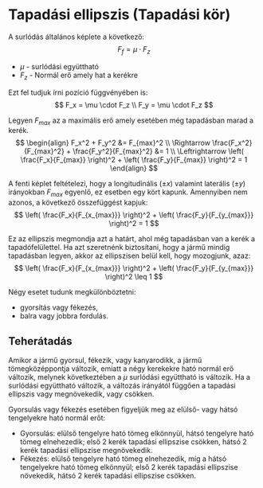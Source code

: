 # Tapadási ellipszis (Tapadási kör)

A surlódás általános képlete a következő:
$$
  F_{f} = \mu \cdot F_z
$$
- $\mu$ - surlódási együttható
- $F_z$ - Normál erő amely hat a kerékre

Ezt fel tudjuk írni pozíció függvényében is:
$$
  F_x = \mu \cdot F_z \\
  F_y = \mu \cdot F_z
$$

Legyen $F_{max}$ az a maximális erő amely esetében még tapadásban marad a kerék.
$$
  \begin{align}
    F_x^2 + F_y^2 &= F_{max}^2 \\
    \Rightarrow \frac{F_x^2}{F_{max}^2} + \frac{F_y^2}{F_{max}^2} &= 1 \\
    \Leftrightarrow \left( \frac{F_x}{F_{max}} \right)^2 + \left( \frac{F_y}{F_{max}} \right)^2 = 1
  \end{align}
$$

A fenti képlet feltételezi, hogy a longitudinális ($\pm x$) valamint laterális ($\pm y$) irányokban $F_{max}$ egyenlő, ez esetben egy kört kapunk. Amennyiben nem azonos, a következő összefüggést kapjuk:
$$
  \left( \frac{F_x}{F_{x_{max}}} \right)^2 + \left( \frac{F_y}{F_{y_{max}}} \right)^2 = 1
$$

Ez az ellipszis megmondja azt a határt, ahol még tapadásban van a kerék a tapadófelülettel. Ha azt szeretnénk biztosítani, hogy a jármű mindig tapadásban legyen, akkor az ellipszisen belül kell, hogy mozogjunk, azaz:
$$
  \left( \frac{F_x}{F_{x_{max}}} \right)^2 + \left( \frac{F_y}{F_{y_{max}}} \right)^2 \leq 1
$$

Négy esetet tudunk megkülönböztetni:
- gyorsítás vagy fékezés,
- balra vagy jobbra fordulás.

## Teherátadás

Amikor a jármű gyorsul, fékezik, vagy kanyarodikk, a jármű tömegközéppontja változik, emiatt a négy kerekekre ható normál erő változik, melynek következtében a $\mu$ surlódási együttható is változik. Ha a surlódási együttható változik, a változás irányától függően a tapadási ellipszis vagy megnövekedik, vagy csökken.

Gyorsulás vagy fékezés esetében figyeljük meg az elülső- vagy hátsó tengelyekre ható normál erőt:
- Gyorsulás: elülső tengelyre ható tömeg elkönnyül, hátsó tengelyre ható tömeg elnehezedik; első 2 kerék tapadási ellipszise csökken, hátsó 2 kerék tapadási ellipszise megnövekedik.
- Fékezés: elülső tengelyre ható tömeg elnehezedik, míg a hátsó tengelyekre ható tömeg elkönnyül; első 2 kerék tapadási ellipszise növekedik, hátsó 2 kerék tapadási ellipszise csökken.
